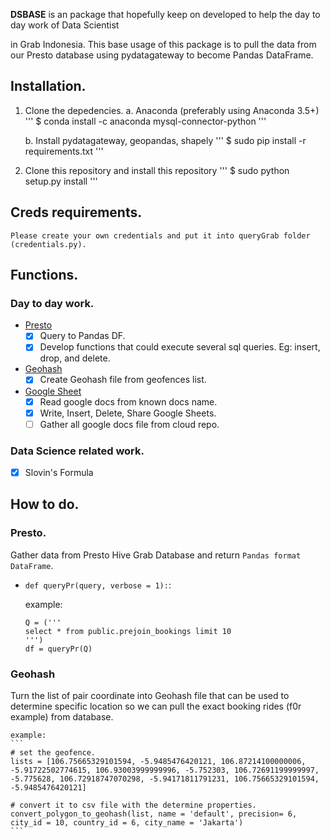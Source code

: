 **DSBASE** is an package that hopefully keep on developed to help the day to day work of Data Scientist 

in Grab Indonesia. This base usage of this package is to pull the data from our Presto database using 
pydatagateway to become Pandas DataFrame.

## Installation.

1. Clone the depedencies.
	a. Anaconda (preferably using Anaconda 3.5+)
	'''
	$ conda install -c anaconda mysql-connector-python
	'''

	b. Install pydatagateway, geopandas, shapely
	'''
	$ sudo pip install -r requirements.txt
	'''

2. Clone this repository and install this repository
	'''
	$ sudo python setup.py install
	'''

## Creds requirements.

	Please create your own credentials and put it into queryGrab folder (credentials.py).


## Functions.

### Day to day work.

- [Presto](#1-presto)
	- [x] Query to Pandas DF.
	- [x] Develop functions that could execute several sql queries. Eg: insert, drop, and delete.
- [Geohash](#2-geohash)
	- [x] Create Geohash file from geofences list.
- [Google Sheet](#3-google-sheet)
	- [x] Read google docs from known docs name.
	- [x] Write, Insert, Delete, Share Google Sheets.
	- [ ] Gather all google docs file from cloud repo.

### Data Science related work.

- [x] Slovin's Formula


## How to do.

### Presto.
Gather data from Presto Hive Grab Database and return `Pandas format DataFrame`.

- `def queryPr(query, verbose = 1):`: 

	example:
	```
	Q = ('''
	select * from public.prejoin_bookings limit 10
	''')
	df = queryPr(Q)
	```

### Geohash
Turn the list of pair coordinate into Geohash file that can be used to determine specific location so we can pull the exact 
booking rides (f0r example) from database.

	example:
	```
	# set the geofence.
	lists = [106.75665329101594, -5.9485476420121, 106.87214100000006, -5.91722502774615, 106.93003999999996, -5.752303, 106.72691199999997, -5.775628, 106.72918747070298, -5.94171811791231, 106.75665329101594, -5.9485476420121]

	# convert it to csv file with the determine properties.
	convert_polygon_to_geohash(list, name = 'default', precision= 6, city_id = 10, country_id = 6, city_name = 'Jakarta')
	```

